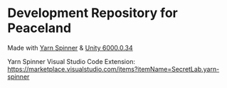 # Development Repository for Peaceland
Made with [Yarn Spinner](https://docs.yarnspinner.dev/using-yarnspinner-with-unity/quick-start) & [Unity 6000.0.34](https://unity.com/releases/editor/whats-new/6000.0.34)

Yarn Spinner Visual Studio Code Extension: https://marketplace.visualstudio.com/items?itemName=SecretLab.yarn-spinner
